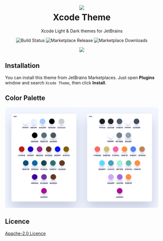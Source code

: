 <h1 align="center">
<img src="https://raw.githubusercontent.com/WhiteVermouth/XcodeTheme/master/assets/logo.png"/><br>
Xcode Theme</h1>
<p align="center">Xcode Light & Dark themes for JetBrains</p>
<p align="center">
<img src="https://dev.azure.com/mvriddle/Xcode%20Theme/_apis/build/status/WhiteVermouth.XcodeTheme?branchName=master" alt="Build Status"/>
<img src="https://img.shields.io/jetbrains/plugin/v/com.vermouthx.xcode-theme" alt="Marketplace Release" />
<img src="https://img.shields.io/jetbrains/plugin/d/com.vermouthx.xcode-theme" alt="Marketplace Downloads" />
</p>
<p align="center"><img src="https://raw.githubusercontent.com/WhiteVermouth/XcodeTheme/master/assets/screenshot.png" /></p>

## Installation

You can install this theme from JetBrains Marketplaces. Just open **Plugins** window and search `Xcode Theme`, then click **Install**.

## Color Palette

![Color Palette](./assets/color-palette.png)

## Licence

[Apache-2.0 Licence](./LICENSE)

